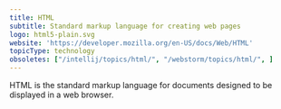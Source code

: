 ```yaml
---
title: HTML
subtitle: Standard markup language for creating web pages
logo: html5-plain.svg
website: 'https://developer.mozilla.org/en-US/docs/Web/HTML'
topicType: technology
obsoletes: ["/intellij/topics/html/", "/webstorm/topics/html/", ]
---
```


HTML is the standard markup language for documents designed to be displayed in a web browser.
